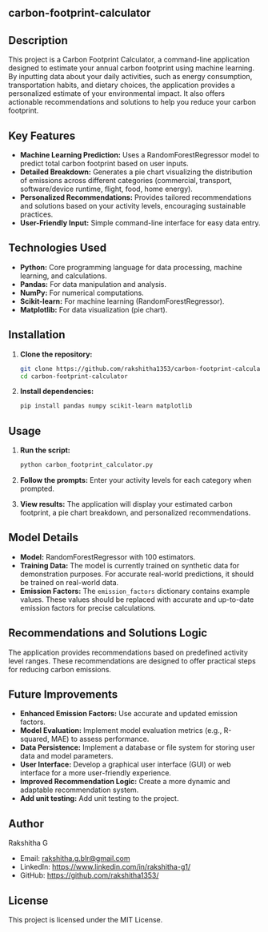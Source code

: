 ## carbon-footprint-calculator


## Description

This project is a Carbon Footprint Calculator, a command-line application designed to estimate your annual carbon footprint using machine learning. By inputting data about your daily activities, such as energy consumption, transportation habits, and dietary choices, the application provides a personalized estimate of your environmental impact. It also offers actionable recommendations and solutions to help you reduce your carbon footprint.

## Key Features

* **Machine Learning Prediction:** Uses a RandomForestRegressor model to predict total carbon footprint based on user inputs.
* **Detailed Breakdown:** Generates a pie chart visualizing the distribution of emissions across different categories (commercial, transport, software/device runtime, flight, food, home energy).
* **Personalized Recommendations:** Provides tailored recommendations and solutions based on your activity levels, encouraging sustainable practices.
* **User-Friendly Input:** Simple command-line interface for easy data entry.

## Technologies Used

* **Python:** Core programming language for data processing, machine learning, and calculations.
* **Pandas:** For data manipulation and analysis.
* **NumPy:** For numerical computations.
* **Scikit-learn:** For machine learning (RandomForestRegressor).
* **Matplotlib:** For data visualization (pie chart).

## Installation

1.  **Clone the repository:**

    ```bash
    git clone https://github.com/rakshitha1353/carbon-footprint-calculator
    cd carbon-footprint-calculator
    ```

2.  **Install dependencies:**

    ```bash
    pip install pandas numpy scikit-learn matplotlib
    ```

## Usage

1.  **Run the script:**

    ```bash
    python carbon_footprint_calculator.py
    ```

2.  **Follow the prompts:** Enter your activity levels for each category when prompted.

3.  **View results:** The application will display your estimated carbon footprint, a pie chart breakdown, and personalized recommendations.

## Model Details

* **Model:** RandomForestRegressor with 100 estimators.
* **Training Data:** The model is currently trained on synthetic data for demonstration purposes. For accurate real-world predictions, it should be trained on real-world data.
* **Emission Factors:** The `emission_factors` dictionary contains example values. These values should be replaced with accurate and up-to-date emission factors for precise calculations.

## Recommendations and Solutions Logic

The application provides recommendations based on predefined activity level ranges. These recommendations are designed to offer practical steps for reducing carbon emissions.

## Future Improvements
* **Enhanced Emission Factors:** Use accurate and updated emission factors.
* **Model Evaluation:** Implement model evaluation metrics (e.g., R-squared, MAE) to assess performance.
* **Data Persistence:** Implement a database or file system for storing user data and model parameters.
* **User Interface:** Develop a graphical user interface (GUI) or web interface for a more user-friendly experience.
* **Improved Recommendation Logic:** Create a more dynamic and adaptable recommendation system.
* **Add unit testing:** Add unit testing to the project.

## Author

Rakshitha G

* Email: rakshitha.g.blr@gmail.com
* LinkedIn: https://www.linkedin.com/in/rakshitha-g1/
* GitHub: https://github.com/rakshitha1353/

## License

This project is licensed under the MIT License.
